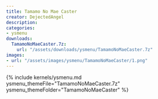 ```yaml
---
title: Tamamo No Mae Caster
creator: DejectedAngel
description: 
categories:
- ysmenu
downloads:
  TamamoNoMaeCaster.7z:
    url: "/assets/downloads/ysmenu/TamamoNoMaeCaster.7z"
images:
- url: "/assets/images/ysmenu/TamamoNoMaeCaster/1.png"
---
```


{% include kernels/ysmenu.md ysmenu_themeFile="TamamoNoMaeCaster.7z" ysmenu_themeFolder="TamamoNoMaeCaster" %}
